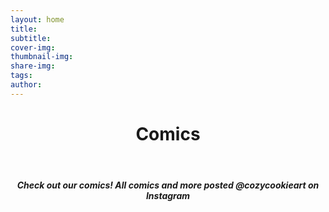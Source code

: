```yaml
---
layout: home
title: 
subtitle: 
cover-img: 
thumbnail-img: 
share-img: 
tags: 
author: 
---
```


<p>
  <header>
    <h1 align="center">Comics</h1>
  </header>
</p>

<h5 align="center">Check out our comics! All comics and more posted @cozycookieart on Instagram</h5>
